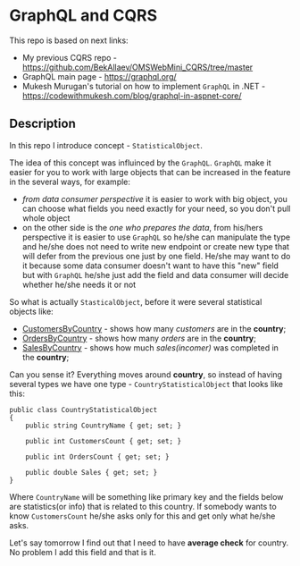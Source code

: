 # GraphQL and CQRS

This repo is based on next links:
- My previous CQRS repo - https://github.com/BekAllaev/OMSWebMini_CQRS/tree/master
- GraphQL main page - https://graphql.org/
- Mukesh Murugan's tutorial on how to implement `GraphQL` in .NET - https://codewithmukesh.com/blog/graphql-in-aspnet-core/

## Description 
In this repo I introduce concept - `StatisticalObject`.


The idea of this concept was influinced by the `GraphQL`. `GraphQL` make it easier for you to work with large objects that can be increased in the feature in the several ways, for example: 
- *from data consumer perspective* it is easier to work with big object, you can choose what fields you need exactly for your need, so you don't pull whole object
- on the other side is the *one who prepares the data*, from his/hers perspective it is easier to use `GraphQL` so he/she can manipulate the type and he/she does not need to 
write new endpoint or create new type that will defer from the previous one just by one field. He/she may want to do it because some data consumer doesn't want to have this "new" field
but with `GraphQL` he/she just add the field and data consumer will decide whether he/she needs it or not

So what is actually `StasticalObject`, before it were several statistical objects like:
- [CustomersByCountry](https://github.com/BekAllaev/OMSWebMini_CQRS/blob/master/OMSWebMini/Model/CustomersByCountry.cs) - shows how many *customers* are in the **country**;
- [OrdersByCountry](https://github.com/BekAllaev/OMSWebMini_CQRS/blob/master/OMSWebMini/Model/OrdersByCountry.cs) - shows how many *orders* are in the **country**;
- [SalesByCountry](https://github.com/BekAllaev/OMSWebMini_CQRS/blob/master/OMSWebMini/Model/SalesByCountry.cs) - shows how much *sales(incomer)* was completed in the **country**;

Can you sense it? Everything moves around **country**, so instead of having several types we have one type - `CountryStatisticalObject` that looks like this:
```
public class CountryStatisticalObject
{
    public string CountryName { get; set; }

    public int CustomersCount { get; set; }

    public int OrdersCount { get; set; }

    public double Sales { get; set; }
}
```
Where `CountryName` will be something like primary key and the fields below are statistics(or info) that is related to this country.
If somebody wants to know `CustomersCount` he/she asks only for this and get only what he/she asks.

Let's say tomorrow I find out that I need to have **average check** for country. No problem I add this field and that is it. 
